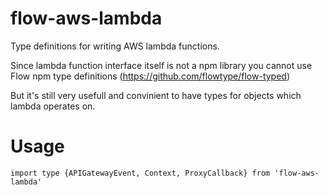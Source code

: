# flow-aws-lambda

Type definitions for writing AWS lambda functions. 

Since lambda function interface itself is not a npm library you cannot use Flow npm type definitions (https://github.com/flowtype/flow-typed)

But it's still very usefull and convinient to have types for objects which lambda operates on.

# Usage

```
import type {APIGatewayEvent, Context, ProxyCallback} from 'flow-aws-lambda'
```

